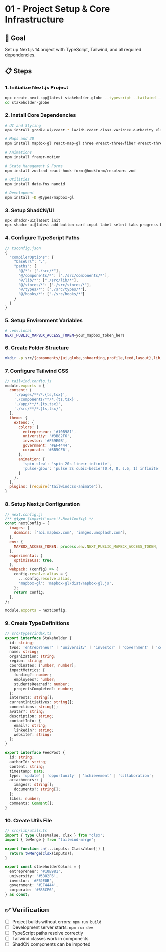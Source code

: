 # 01 - Project Setup & Core Infrastructure

## 🎯 Goal
Set up Next.js 14 project with TypeScript, Tailwind, and all required dependencies.

## 📋 Steps

### 1. Initialize Next.js Project
```bash
npx create-next-app@latest stakeholder-globe --typescript --tailwind --app
cd stakeholder-globe
```

### 2. Install Core Dependencies
```bash
# UI and Styling
npm install @radix-ui/react-* lucide-react class-variance-authority clsx tailwind-merge

# Maps and 3D
npm install mapbox-gl react-map-gl three @react-three/fiber @react-three/drei

# Animations
npm install framer-motion

# State Management & Forms
npm install zustand react-hook-form @hookform/resolvers zod

# Utilities
npm install date-fns nanoid

# Development
npm install -D @types/mapbox-gl
```

### 3. Setup ShadCN/UI
```bash
npx shadcn-ui@latest init
npx shadcn-ui@latest add button card input label select tabs progress badge avatar
```

### 4. Configure TypeScript Paths
```typescript
// tsconfig.json
{
  "compilerOptions": {
    "baseUrl": ".",
    "paths": {
      "@/*": ["./src/*"],
      "@/components/*": ["./src/components/*"],
      "@/lib/*": ["./src/lib/*"],
      "@/stores/*": ["./src/stores/*"],
      "@/types/*": ["./src/types/*"],
      "@/hooks/*": ["./src/hooks/*"]
    }
  }
}
```

### 5. Setup Environment Variables
```bash
# .env.local
NEXT_PUBLIC_MAPBOX_ACCESS_TOKEN=your_mapbox_token_here
```

### 6. Create Folder Structure
```bash
mkdir -p src/{components/{ui,globe,onboarding,profile,feed,layout},lib,stores,types,hooks,data}
```

### 7. Configure Tailwind CSS
```javascript
// tailwind.config.js
module.exports = {
  content: [
    './pages/**/*.{ts,tsx}',
    './components/**/*.{ts,tsx}',
    './app/**/*.{ts,tsx}',
    './src/**/*.{ts,tsx}',
  ],
  theme: {
    extend: {
      colors: {
        entrepreneur: '#10B981',
        university: '#3B82F6', 
        investor: '#F59E0B',
        government: '#EF4444',
        corporate: '#8B5CF6',
      },
      animation: {
        'spin-slow': 'spin 20s linear infinite',
        'pulse-glow': 'pulse 2s cubic-bezier(0.4, 0, 0.6, 1) infinite',
      }
    },
  },
  plugins: [require("tailwindcss-animate")],
}
```

### 8. Setup Next.js Configuration
```javascript
// next.config.js
/** @type {import('next').NextConfig} */
const nextConfig = {
  images: {
    domains: ['api.mapbox.com', 'images.unsplash.com'],
  },
  env: {
    MAPBOX_ACCESS_TOKEN: process.env.NEXT_PUBLIC_MAPBOX_ACCESS_TOKEN,
  },
  experimental: {
    optimizeCss: true,
  },
  webpack: (config) => {
    config.resolve.alias = {
      ...config.resolve.alias,
      'mapbox-gl': 'mapbox-gl/dist/mapbox-gl.js',
    };
    return config;
  },
};

module.exports = nextConfig;
```

### 9. Create Type Definitions
```typescript
// src/types/index.ts
export interface Stakeholder {
  id: string;
  type: 'entrepreneur' | 'university' | 'investor' | 'government' | 'corporate';
  name: string;
  organization: string;
  region: string;
  coordinates: [number, number];
  impactMetrics: {
    funding?: number;
    employees?: number;
    studentsReached?: number;
    projectsCompleted?: number;
  };
  interests: string[];
  currentInitiatives: string[];
  connections: string[];
  avatar?: string;
  description: string;
  contactInfo: {
    email?: string;
    linkedin?: string;
    website?: string;
  };
}

export interface FeedPost {
  id: string;
  authorId: string;
  content: string;
  timestamp: Date;
  type: 'update' | 'opportunity' | 'achievement' | 'collaboration';
  attachments?: {
    images?: string[];
    documents?: string[];
  };
  likes: number;
  comments: Comment[];
}
```

### 10. Create Utils File
```typescript
// src/lib/utils.ts
import { type ClassValue, clsx } from "clsx";
import { twMerge } from "tailwind-merge";

export function cn(...inputs: ClassValue[]) {
  return twMerge(clsx(inputs));
}

export const stakeholderColors = {
  entrepreneur: '#10B981',
  university: '#3B82F6',
  investor: '#F59E0B', 
  government: '#EF4444',
  corporate: '#8B5CF6',
} as const;
```

## ✅ Verification
- [ ] Project builds without errors: `npm run build`
- [ ] Development server starts: `npm run dev`
- [ ] TypeScript paths resolve correctly
- [ ] Tailwind classes work in components
- [ ] ShadCN components can be imported 